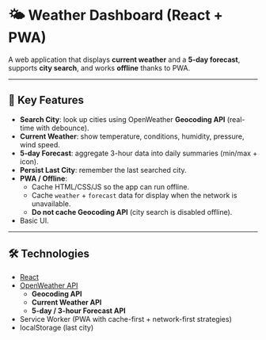 # 🌤️ Weather Dashboard (React + PWA)

A web application that displays **current weather** and a **5-day forecast**, supports **city search**, and works **offline** thanks to PWA.

---

## 🚀 Key Features
- **Search City**: look up cities using OpenWeather **Geocoding API** (real-time with debounce).
- **Current Weather**: show temperature, conditions, humidity, pressure, wind speed.
- **5-day Forecast**: aggregate 3-hour data into daily summaries (min/max + icon).
- **Persist Last City**: remember the last searched city.
- **PWA / Offline**:
  - Cache HTML/CSS/JS so the app can run offline.
  - Cache `weather` + `forecast` data for display when the network is unavailable.
  - **Do not cache Geocoding API** (city search is disabled offline).
- Basic UI.

---

## 🛠️ Technologies
- [React](https://react.dev/)
- [OpenWeather API](https://openweathermap.org/api)  
  - **Geocoding API**  
  - **Current Weather API**  
  - **5-day / 3-hour Forecast API**
- Service Worker (PWA with cache-first + network-first strategies)
- localStorage (last city)
